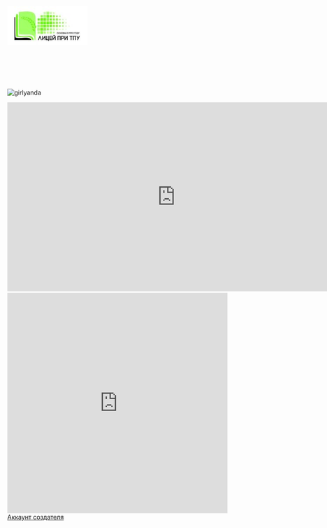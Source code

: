 <link rel="stylesheet" href="./css/style.css">


<style>
.nav div {
    display: inline-block;
}
</style>




<div class="nav">
  
  
<div>
 <div>
<a href="https://portal.tpu.ru/lyceum"><img src="logo.jpg"></a> 
</div>
    
<div class="cleanslate w24tz-current-time w24tz-middle" style="display: inline-block !important; visibility: hidden !important; min-width:300px !important; min-height:145px !important;"><p><a href="//24timezones.com/ru_time/russia_tomsk_clock.php" style="text-decoration: none" class="clock24" id="tz24-1670554103-c215119-eyJob3VydHlwZSI6MTIsInNob3dkYXRlIjoiMSIsInNob3dzZWNvbmRzIjoiMCIsImNvbnRhaW5lcl9pZCI6ImNsb2NrX2Jsb2NrX2NiNjM5MmExZjc3ZDM2YiIsInR5cGUiOiJkYiIsImxhbmciOiJydSJ9" title="точное время Томск" target="_blank" rel="nofollow">Текущее время в Томске</a></p><div id="clock_block_cb6392a1f77d36b"></div></div>
<script type="text/javascript" src="//w.24timezones.com/l.js" async></script>

</div>
       
  
 </div> 
  
![girlyanda](https://user-images.githubusercontent.com/114712753/206611872-41f4cf1b-46a3-4554-b76e-935875b39b5e.jpg)


  
  
<iframe width="768" height="432" src="https://miro.com/app/live-embed/uXjVPCEE9k8=/?moveToViewport=-546,-614,1752,1187&embedId=233720721886" frameborder="0" scrolling="no" allowfullscreen></iframe>


<div style="width: 100%;"><div style="position: relative; padding-bottom: 100.00%; padding-top: 0; height: 0;"><iframe title="Interactive image" frameborder="0" width="1200" height="1200" style="position: absolute; top: 0; left: 0; width: 100%; height: 100%;" src="https://view.genial.ly/6376ee6fd08e4e0018fe7af1" type="text/html" allowscriptaccess="always" allowfullscreen="true" scrolling="yes" allownetworking="all"></iframe> </div> </div>





<a href="https://github.com/zChnay" class="button_1669948195175" target="_blank">
  Аккаунт создателя 
</a> 




